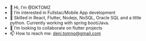 - 👋 Hi, I’m @DKTOMZ
- 👀 I’m interested in Fullstac/Mobile App development
- 🌱 Skilled in React, Flutter, Nodejs, NoSQL, Oracle SQL and a little python. Currently working with spring boot/Java.
- 💞️ I’m looking to collaborate on flutter projects
- 📫 How to reach me: deni.tomno@gmail.com

